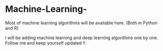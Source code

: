 # Machine-Learning-
Most of machine learning algorithms will be available here. (Both in Python and R)

I will be adding machine learning and deep learning algorithms one by one. Follow me and keep yourself updated !!
